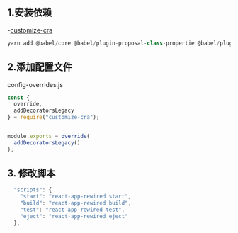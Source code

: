 ## 1.安装依赖
-[customize-cra](https://github.com/arackaf/customize-cra)

```js
yarn add @babel/core @babel/plugin-proposal-class-propertie @babel/plugin-proposal-decorators @babel/preset-env customize-cra
```

## 2.添加配置文件
config-overrides.js
```js
const {
  override,
  addDecoratorsLegacy
} = require("customize-cra");


module.exports = override(
  addDecoratorsLegacy()
);
```
## 3. 修改脚本
```js
  "scripts": {
    "start": "react-app-rewired start",
    "build": "react-app-rewired build",
    "test": "react-app-rewired test",
    "eject": "react-app-rewired eject"
  },
```